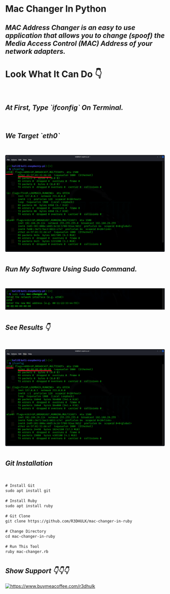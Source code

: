 <h1><b>Mac Changer In Python</b></h1>
<h2><i>MAC Address Changer is an easy to use application that allows you to change (spoof) the Media Access Control (MAC) Address of your network adapters.</h1></i>

#
<h1><b>Look What It Can Do 👇</b></h1><br>
<h2><b><i>At First, Type `ifconfig` On Terminal.</h2></b></i><br>
<h2><b><i>We Target `eth0` </h2></b></i><br>

![Alt text](first-ifconfig.png)

#
<h2><b><i>Run My Software Using Sudo Command.</h2></b></i><br>

![Alt text](ruby-mac-change.png)

#
<h2><b><i>See Results 👇 </h2></b></i><br>

![Alt text](changed-mac.png)

#

<h2><b><i>Git Installation </h2></b></i><br>

```
# Install Git
sudo apt install git

# Install Ruby
sudo apt install ruby

# Git Clone
git clone https://github.com/R3DHULK/mac-changer-in-ruby

# Change Directory
cd mac-changer-in-ruby

# Run This Tool
ruby mac-changer.rb

```
#
<h2><b><i> Show Support 👇👇👇</b></i> </h2>
<a href="https://www.buymeacoffee.com/r3dhulk"> <img align="center" src="https://cdn.buymeacoffee.com/buttons/v2/default-yellow.png" height="50" width="210" alt="https://www.buymeacoffee.com/r3dhulk" /></a><br><br>

